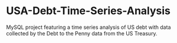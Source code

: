 # USA-Debt-Time-Series-Analysis
MySQL project featuring a time series analysis of US debt with data collected by the Debt to the Penny data from the US Treasury. 

